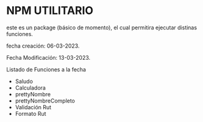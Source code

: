 # NPM UTILITARIO

este es un package (básico de momento), el cual permitira ejecutar distinas funciones.

fecha creación: 06-03-2023.

Fecha Modificación: 13-03-2023.

Listado de Funciones a la fecha

- Saludo
- Calculadora
- prettyNombre
- prettyNombreCompleto
- Validación Rut
- Formato Rut